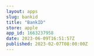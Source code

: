 ```yaml
---
layout: apps
slug: bankid
title: "BankID"
store: apple
app_id: 1663237958
date: 2023-06-09T16:51:57Z
published: 2023-02-07T08:00:00Z
---
```


